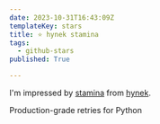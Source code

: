 ```yaml
---
date: 2023-10-31T16:43:09Z
templateKey: stars
title: ⭐ hynek stamina
tags:
  - github-stars
published: True

---
```


I'm impressed by [stamina](https://github.com/hynek/stamina) from [hynek](https://github.com/hynek).

Production-grade retries for Python
